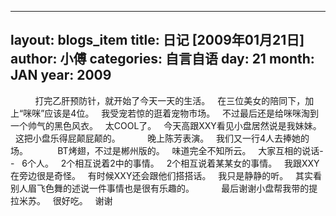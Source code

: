 
---
layout: blogs_item
title: 日记&nbsp;[2009年01月21日]
author: 小傅
categories: 自言自语
day: 21
month: JAN
year: 2009
---



&nbsp;
&nbsp;
&nbsp;
&nbsp;
&nbsp; 打完乙肝预防针，就开始了今天一天的生活。
&nbsp; 在三位美女的陪同下，加上“咪咪”应该是4位。
&nbsp; 我受宠若惊的逛着宠物市场。
&nbsp; 不过最后还是给咪咪淘到一个帅气的黑色风衣。
&nbsp; 太COOL了。
&nbsp; 今天高跟XXY看见小盘居然说是我妹妹。
&nbsp; 这把小盘乐得屁颠屁颠的。
&nbsp;
&nbsp;
&nbsp;
&nbsp;
&nbsp; 晚上陈芳表演。
&nbsp; 我们又一行4人去捧她的场。
&nbsp;
&nbsp;&nbsp;
&nbsp;
&nbsp;
&nbsp; BT烤翅，不过是郴州版的。
&nbsp; 味道完全不知所云。
&nbsp; 大家互相的说话- -
&nbsp; 6个人。
&nbsp; 2个相互说着2中的事情。
&nbsp; 2个相互说着某某女的事情。
&nbsp; 我跟XXY在旁边很是奇怪。
&nbsp; 有时候XXY还会跟他们搭搭话。
&nbsp; 我只是静静的听。
&nbsp; 其实看别人眉飞色舞的述说一件事情也是很有乐趣的。
&nbsp;
&nbsp;
&nbsp;
&nbsp;
&nbsp; 最后谢谢小盘帮我带的提拉米苏。
&nbsp; 很好吃。
&nbsp; 谢谢&nbsp;


